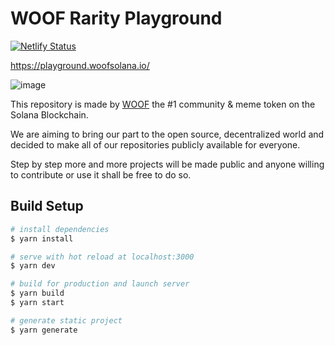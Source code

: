 # WOOF Rarity Playground
[![Netlify Status](https://api.netlify.com/api/v1/badges/15bce735-36ee-4d9e-836f-19f5e8ae5a43/deploy-status)](https://app.netlify.com/sites/adorable-heliotrope-c5fa1a/deploys)

https://playground.woofsolana.io/

![image](https://user-images.githubusercontent.com/93952610/162173649-5c21bbb2-b367-4565-b6c1-01c893d82f6b.png)

This repository is made by [WOOF](https://woofsolana.io) the #1 community & meme token on the Solana Blockchain. 

We are aiming to bring our part to the open source, decentralized world and decided to make all of our repositories publicly available for everyone.

Step by step more and more projects will be made public and anyone willing to contribute or use it shall be free to do so.




## Build Setup

```bash
# install dependencies
$ yarn install

# serve with hot reload at localhost:3000
$ yarn dev

# build for production and launch server
$ yarn build
$ yarn start

# generate static project
$ yarn generate
```


